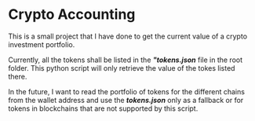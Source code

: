 # Crypto Accounting

This is a small project that I have done to get the current value of a 
crypto investment portfolio.

Currently, all the tokens shall be listed in the ***"tokens.json*** file
in the root folder. This python script will only retrieve the value of 
the tokes listed there.

In the future, I want to read the portfolio of tokens for the different 
chains from the wallet address and use the ***tokens.json*** only as a
fallback or for tokens in blockchains that are not supported by this 
script.
